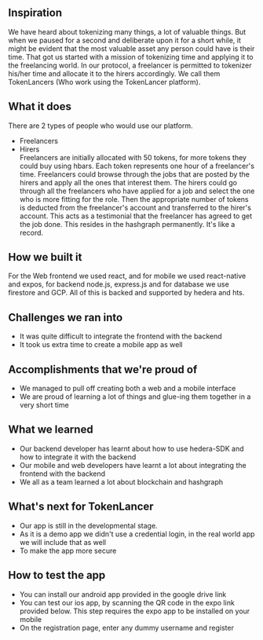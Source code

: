 ## Inspiration

We have heard about tokenizing many things, a lot of valuable things. But when we paused for a second and deliberate upon it for a short while, it might be evident that the most valuable asset any person could have is their time. That got us started with a mission of tokenizing time and applying it to the freelancing world. In our protocol, a freelancer is permitted to tokenizer his/her time and allocate it to the hirers accordingly. We call them TokenLancers (Who work using the TokenLancer platform).

## What it does

There are 2 types of people who would use our platform.

- Freelancers
- Hirers <br/>
  Freelancers are initially allocated with 50 tokens, for more tokens they could buy using hbars. Each token represents one hour of a freelancer's time. Freelancers could browse through the jobs that are posted by the hirers and apply all the ones that interest them. The hirers could go through all the freelancers who have applied for a job and select the one who is more fitting for the role. Then the appropriate number of tokens is deducted from the freelancer's account and transferred to the hirer's account. This acts as a testimonial that the freelancer has agreed to get the job done. This resides in the hashgraph permanently. It's like a record.

## How we built it

For the Web frontend we used react, and for mobile we used react-native and expos, for backend node.js, express.js and for database we use firestore and GCP. All of this is backed and supported by hedera and hts.

## Challenges we ran into

- It was quite difficult to integrate the frontend with the backend
- It took us extra time to create a mobile app as well

## Accomplishments that we're proud of

- We managed to pull off creating both a web and a mobile interface
- We are proud of learning a lot of things and glue-ing them together in a very short time

## What we learned

- Our backend developer has learnt about how to use hedera-SDK and how to integrate it with the backend
- Our mobile and web developers have learnt a lot about integrating the frontend with the backend
- We all as a team learned a lot about blockchain and hashgraph

## What's next for TokenLancer

- Our app is still in the developmental stage.
- As it is a demo app we didn't use a credential login, in the real world app we will include that as well
- To make the app more secure

## How to test the app

- You can install our android app provided in the google drive link
- You can test our ios app, by scanning the QR code in the expo link provided below. This step requires the expo app to be installed on your mobile
- On the registration page, enter any dummy username and register
